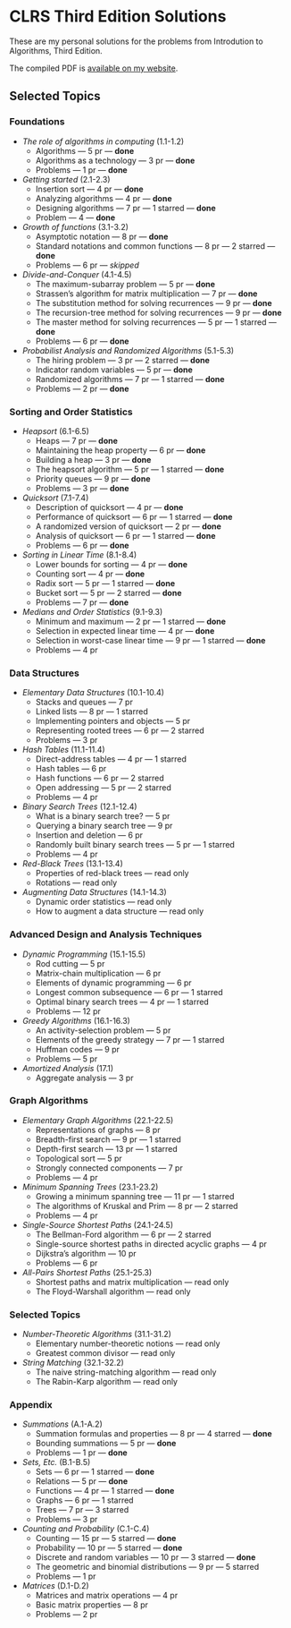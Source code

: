 # CLRS Third Edition Solutions

These are my personal solutions for the problems from Introdution to Algorithms,
Third Edition.

The compiled PDF is [available on my website](http://clrs.dmoraes.org).

## Selected Topics

### Foundations

* *The role of algorithms in computing* (1.1-1.2)
    * Algorithms — 5 pr — **done**
    * Algorithms as a technology — 3 pr — **done**
    *  Problems — 1 pr — **done**
* *Getting started* (2.1-2.3)
    * Insertion sort — 4 pr — **done**
    * Analyzing algorithms — 4 pr — **done**
    * Designing algorithms — 7 pr — 1 starred — **done**
    *  Problem — 4 — **done**
* *Growth of functions* (3.1-3.2)
    * Asymptotic notation — 8 pr — **done**
    * Standard notations and common functions — 8 pr — 2 starred — **done**
    *  Problems — 6 pr — *skipped*
* *Divide-and-Conquer* (4.1-4.5)
    * The maximum-subarray problem — 5 pr — **done**
    * Strassen’s algorithm for matrix multiplication — 7 pr — **done**
    * The substitution method for solving recurrences — 9 pr — **done**
    * The recursion-tree method for solving recurrences — 9 pr — **done**
    * The master method for solving recurrences — 5 pr — 1 starred — **done**
    *  Problems — 6 pr — **done**
* *Probabilist Analysis and Randomized Algorithms* (5.1-5.3)
    * The hiring problem — 3 pr — 2 starred — **done**
    * Indicator random variables — 5 pr — **done**
    * Randomized algorithms — 7 pr — 1 starred — **done**
    *  Problems — 2 pr — **done**

### Sorting and Order Statistics

* *Heapsort* (6.1-6.5)
    * Heaps — 7 pr — **done**
    * Maintaining the heap property — 6 pr — **done**
    * Building a heap — 3 pr — **done**
    * The heapsort algorithm — 5 pr — 1 starred — **done**
    * Priority queues — 9 pr — **done**
    *  Problems — 3 pr — **done**
* *Quicksort* (7.1-7.4)
    * Description of quicksort — 4 pr — **done**
    * Performance of quicksort — 6 pr — 1 starred — **done**
    * A randomized version of quicksort — 2 pr — **done**
    * Analysis of quicksort — 6 pr — 1 starred — **done**
    *  Problems — 6 pr — **done**
* *Sorting in Linear Time* (8.1-8.4)
    * Lower bounds for sorting — 4 pr — **done**
    * Counting sort — 4 pr — **done**
    * Radix sort — 5 pr — 1 starred — **done**
    * Bucket sort — 5 pr — 2 starred — **done**
    *  Problems — 7 pr — **done**
* *Medians and Order Statistics* (9.1-9.3)
    * Minimum and maximum — 2 pr — 1 starred — **done**
    * Selection in expected linear time — 4 pr — **done**
    * Selection in worst-case linear time — 9 pr — 1 starred — **done**
    *  Problems — 4 pr

### Data Structures

* *Elementary Data Structures* (10.1-10.4)
    * Stacks and queues — 7 pr
    * Linked lists — 8 pr — 1 starred
    * Implementing pointers and objects — 5 pr
    * Representing rooted trees — 6 pr — 2 starred
    *  Problems — 3 pr
* *Hash Tables* (11.1-11.4)
    * Direct-address tables — 4 pr — 1 starred
    * Hash tables — 6 pr
    * Hash functions — 6 pr — 2 starred
    * Open addressing — 5 pr — 2 starred
    *  Problems — 4 pr
* *Binary Search Trees* (12.1-12.4)
    * What is a binary search tree? — 5 pr
    * Querying a binary search tree — 9 pr
    * Insertion and deletion — 6 pr
    * Randomly built binary search trees — 5 pr — 1 starred
    *  Problems — 4 pr
* *Red-Black Trees* (13.1-13.4)
    * Properties of red-black trees — read only
    * Rotations — read only
* *Augmenting Data Structures* (14.1-14.3)
    * Dynamic order statistics — read only
    * How to augment a data structure — read only

### Advanced Design and Analysis Techniques

* *Dynamic Programming* (15.1-15.5)
    * Rod cutting — 5 pr
    * Matrix-chain multiplication — 6 pr
    * Elements of dynamic programming — 6 pr
    * Longest common subsequence — 6 pr — 1 starred
    * Optimal binary search trees — 4 pr — 1 starred
    *  Problems — 12 pr
* *Greedy Algorithms* (16.1-16.3)
    * An activity-selection problem — 5 pr
    * Elements of the greedy strategy — 7 pr — 1 starred
    * Huffman codes — 9 pr
    *  Problems — 5 pr
* *Amortized Analysis* (17.1)
    * Aggregate analysis — 3 pr

### Graph Algorithms

* *Elementary Graph Algorithms* (22.1-22.5)
    * Representations of graphs — 8 pr
    * Breadth-first search — 9 pr — 1 starred
    * Depth-first search — 13 pr — 1 starred
    * Topological sort — 5 pr
    * Strongly connected components — 7 pr
    *  Problems — 4 pr
* *Minimum Spanning Trees* (23.1-23.2)
    * Growing a minimum spanning tree — 11 pr — 1 starred
    * The algorithms of Kruskal and Prim — 8 pr — 2 starred
    *  Problems — 4 pr
* *Single-Source Shortest Paths* (24.1-24.5)
    * The Bellman-Ford algorithm — 6 pr — 2 starred
    * Single-source shortest paths in directed acyclic graphs — 4 pr
    * Dijkstra’s algorithm — 10 pr
    *  Problems — 6 pr
* *All-Pairs Shortest Paths* (25.1-25.3)
    * Shortest paths and matrix multiplication — read only
    * The Floyd-Warshall algorithm — read only

### Selected Topics

* *Number-Theoretic Algorithms* (31.1-31.2)
    * Elementary number-theoretic notions — read only
    * Greatest common divisor — read only
* *String Matching* (32.1-32.2)
    * The naive string-matching algorithm — read only
    * The Rabin-Karp algorithm — read only

### Appendix

* *Summations* (A.1-A.2)
    * Summation formulas and properties — 8 pr — 4 starred — **done**
    * Bounding summations — 5 pr — **done**
    *  Problems — 1 pr — **done**
* *Sets, Etc.* (B.1-B.5)
    * Sets — 6 pr — 1 starred — **done**
    * Relations — 5 pr — **done**
    * Functions — 4 pr — 1 starred — **done**
    * Graphs — 6 pr — 1 starred
    * Trees — 7 pr — 3 starred
    *  Problems — 3 pr
* *Counting and Probability* (C.1-C.4)
    * Counting — 15 pr — 5 starred — **done**
    * Probability — 10 pr — 5 starred — **done**
    * Discrete and random variables — 10 pr — 3 starred — **done**
    * The geometric and binomial distributions — 9 pr — 5 starred
    *  Problems — 1 pr
* *Matrices* (D.1-D.2)
    * Matrices and matrix operations — 4 pr
    * Basic matrix properties — 8 pr
    *  Problems — 2 pr
